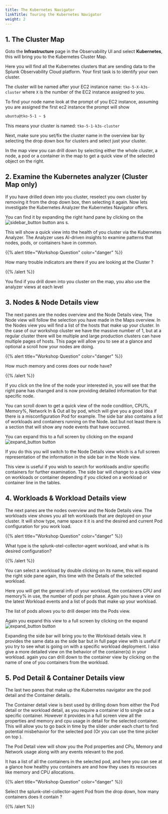 ```yaml
---
title: The Kubernetes Navigator
linkTitle: Touring the Kubernetes Navigator
weight: 2
---
```


## 1. The Cluster Map

Goto the **Infrastructure** page in the Observability UI and select **Kubernetes**, this will bring you to the Kubernetes Cluster Map.

Here you will find all the Kubernetes clusters that are sending data to the Splunk Observability Cloud platform. Your first task is to identify your own cluster.

The cluster will be named after your EC2 instance name: `tko-5-X-k3s-cluster` where `X` is the number of the EC2 instance assigned to you.

To find your node name look at the prompt of you EC2 instance, assuming you are assigned the first ec2 instance the prompt will show

``` bash
ubuntu@tko-5-1 ~ $
```

This means your cluster is named: `tko-5-1-k3s-cluster`

Next, make sure you set/fix the cluster name in the overview bar by selecting the drop down box for clusters and select just your cluster.

In the map view you can drill down by selecting either the whole cluster, a node, a pod or a container in the map to get  a quick view of the selected object on the right.

## 2. Examine the Kubernetes analyzer (Cluster Map only)

If you have drilled down into you cluster, reselect you own cluster by removing it from the drop down box, then selecting it again. Now lets investigate the Kubernetes Analyzer the Kubernetes Navigator offers.

You can find it by expanding the right hand pane by clicking on the ![sidebar_button](/tko/session-5/docs/images/sidebar-button.png) button  ans s.

This will show a quick view into the health of you cluster via the Kubernetes Analyzer. The Analyzer uses AI-driven insights to examine patterns that nodes, pods, or containers have in common.

{{% alert title="Workshop Question" color="danger" %}}

How many trouble indicators are there if you are looking at the Cluster ?

{{% /alert %}}

You find if you drill down into you cluster on the map, you also use  the analyzer views at each level 

## 3.  Nodes & Node Details view

The next panes are the nodes overview and the Node Details view, The Node view will follow the selection you have made in the Maps overview. In the Nodes view you will find a list of the hosts that make up your cluster. In the case  of our workshop cluster we have the massive number of 1, but at a regular cluster there will be multiple  and large production clusters can have multiple pages of hosts. This page will allow you to see at a glance and optional a scroll how your nodes are doing.

{{% alert title="Workshop Question" color="danger" %}}

How much memory and cores does our node have?

{{% /alert %}}

If you click on the line of the node your interested in, you will see that the right pane has changed and is now providing  detailed information for that specific node.

You can scroll down to get a quick view of the node condition,  CPU%, Memory%, Network In & Out all by pod, which will give you a good idea if there is a misconfiguration Pod for example.
The side bar also contains a list of workloads and containers running on the Node. last but not least there is a section that will show any node events that have occurred.

You can expand this to a full screen by clicking on the expand ![expand_button](/tko/session-5/docs/images/expand-button.png) button

If you do this you will switch to the Node Details view which is a full screen representation of the information in the side bar in the Node view.

This view is useful if you wish to search for workloads and/or specific containers for further examination.
The side bar will change to a quick view on workloads or container depending if you clicked on a workload or container line in the tables.

## 4. Workloads & Workload Details view

The next panes are the nodes overview and the Node Details view.  The workloads view shows you all teh workloads that are deployed on your cluster. It will show type, name space it it is and  the desired and current Pod configuration  for you work load.

{{% alert title="Workshop Question" color="danger" %}}

What type is the splunk-otel-collector-agent workload, and what is its desired configuration?

{{% /alert %}}

You can select a workload by double clicking on its name, this will expand the right side pane again, this time with the Details of the selected workload.

Here you will get the general info of your workload,  the containers CPU and memory% in use, the number of pods per phase. Again you have a view on the latest Workload events and a list of  pods that make up your workload.

The list of pods allows you to drill deeper into the Pods view.

Again you expand this view to a full screen by clicking on the expand ![expand_button](/tko/session-5/docs/images/expand-button.png) button

Expanding the side bar will bring you to the Workload details view.
It provides the same data as the side bar but in full page view with is useful if you try to see what is going on with a specific workload deployment. I also give a more detailed view on the behavior of the container(s) in your workload.
again you can drill down to the container view by clicking on the name of one of you containers from the workload.

## 5. Pod Detail & Container Details view

The last two panes that make up the Kubernetes navigator are the pod detail and the Container details.

The Container detail view is best used by drilling down from either the Pod detail or the workload detail, as you require a container id to single out a specific container. However it provides in a full screen view all the properties and memory and cpu usage in detail for the selected container. This will allow you to go back in time by the slider under each chart to find potential misbehavior for the selected pod (Or you can use the time picker on top ).

The Pod Detail view will show you the Pod properties and  CPu, Memory and Network usage along with any events relevant to the pod.

It has a list of all the containers in the selected pod, and here you can see at a glance how healthy you containers are and how they uses its resources like memory and CPU allocations.

{{% alert title="Workshop Question" color="danger" %}}

Select the splunk-otel-collector-agent Pod from the drop down,
how many containers does it contain ?


{{% /alert %}}